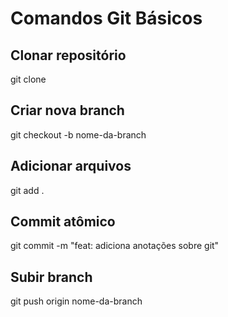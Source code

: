# Comandos Git Básicos

## Clonar repositório

git clone <url>

## Criar nova branch

git checkout -b nome-da-branch

## Adicionar arquivos

git add .

## Commit atômico

git commit -m "feat: adiciona anotações sobre git"

## Subir branch

git push origin nome-da-branch
